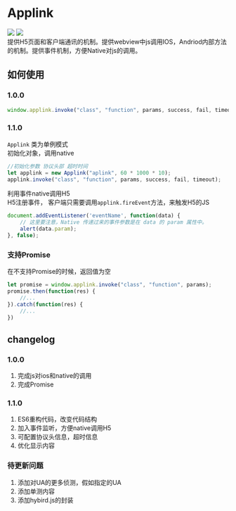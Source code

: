Applink    
===    
![](https://travis-ci.org/T-phantom/app-link.svg?branch=master) ![](https://img.shields.io/badge/npm-v1.1.0-blue.svg)  
提供H5页面和客户端通讯的机制。提供webview中js调用IOS，Andriod内部方法的机制。提供事件机制，方便Native对js的调用。 
## 如何使用    
### 1.0.0
```javascript  
window.applink.invoke("class", "function", params, success, fail, timeout);
```    
### 1.1.0    
`Applink` 类为单例模式  
初始化对象，调用native
```javascript  
//初始化参数 协议头部 超时时间 
let applink = new Applink("aplink", 60 * 1000 * 10);  
applink.invoke("class", "function", params, success, fail, timeout);
```  
利用事件native调用H5   
H5注册事件， 客户端只需要调用`applink.fireEvent`方法，来触发H5的JS
```javascript  
document.addEventListener('eventName', function(data) {
	// 这里要注意，Native 传递过来的事件参数是在 data 的 param 属性中。
	alert(data.param);
}, false);
```  
### 支持Promise    
在不支持Promise的时候，返回值为空
```javascript  
let promise = window.applink.invoke("class", "function", params);
promise.then(function(res) {
    //...
}).catch(function(res) {
    //...
})
```  

## changelog   
### 1.0.0  
1. 完成js对ios和native的调用  
2. 完成Promise   

### 1.1.0  
1. ES6重构代码，改变代码结构
2. 加入事件监听，方便native调用H5
3. 可配置协议头信息，超时信息  
4. 优化显示内容

### 待更新问题  
1. 添加对UA的更多侦测，假如指定的UA
2. 添加单测内容  
3. 添加hybird.js的封装
